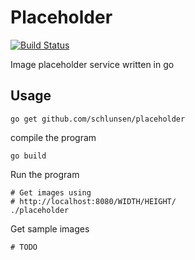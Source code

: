 # Placeholder
[![Build Status](https://cloud.drone.io/api/badges/schlunsen/placeholder/status.svg)](https://cloud.drone.io/schlunsen/placeholder)

Image placeholder service written in go

## Usage

```
go get github.com/schlunsen/placeholder
```
    
compile the program
```
go build
```
Run the program
```
# Get images using 
# http://localhost:8080/WIDTH/HEIGHT/
./placeholder
```


Get sample images
```
# TODO
```

